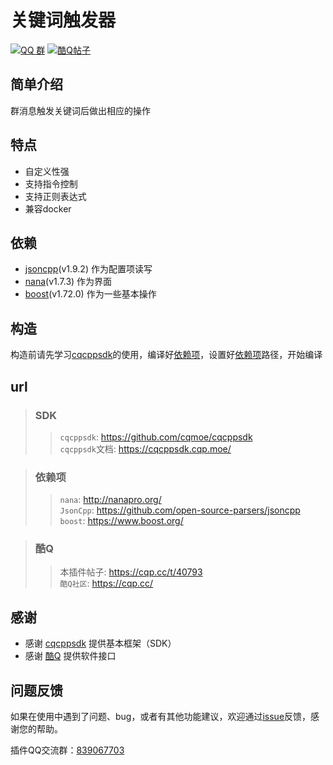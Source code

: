 # 关键词触发器

[![QQ 群](https://img.shields.io/badge/qq%E7%BE%A4-839067703-orange.svg)](https://jq.qq.com/?_wv=1027&k=5mfe8TR)
[![酷Q帖子](https://img.shields.io/badge/%E9%85%B7Q%E5%B8%96%E5%AD%90-blue.svg)](https://cqp.cc/t/40793)

## 简单介绍

群消息触发关键词后做出相应的操作

## 特点

* 自定义性强
* 支持指令控制
* 支持正则表达式
* 兼容docker

## 依赖

* [jsoncpp](https://github.com/open-source-parsers/jsoncpp)(v1.9.2) 作为配置项读写
* [nana](http://nanapro.org/)(v1.7.3) 作为界面
* [boost](https://www.boost.org/)(v1.72.0) 作为一些基本操作

## 构造

构造前请先学习[cqcppsdk](https://cqcppsdk.cqp.moe/)的使用，编译好[依赖项](#依赖项)，设置好[依赖项](#依赖项)路径，开始编译

## url

> ### SDK
  >> `cqcppsdk`: https://github.com/cqmoe/cqcppsdk  
  >> `cqcppsdk`文档: https://cqcppsdk.cqp.moe/  

> ### 依赖项
  >> `nana`: http://nanapro.org/  
  >> `JsonCpp`: https://github.com/open-source-parsers/jsoncpp  
  >> `boost`: https://www.boost.org/  

> ### 酷Q
  >> 本插件帖子: https://cqp.cc/t/40793  
  >> `酷Q社区`: https://cqp.cc/  


## 感谢
* 感谢 [cqcppsdk](https://github.com/cqmoe/cqcppsdk) 提供基本框架（SDK）
* 感谢 [酷Q](https://cqp.cc/) 提供软件接口

## 问题反馈
如果在使用中遇到了问题、bug，或者有其他功能建议，欢迎通过[issue](https://github.com/zhaoguoqingit/KeyWord/issues/new)反馈，感谢您的帮助。

插件QQ交流群：[839067703](https://jq.qq.com/?_wv=1027&k=5mfe8TR)